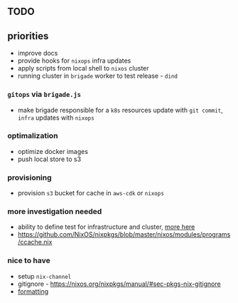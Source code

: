 ## TODO

## priorities
* improve docs
* provide hooks for `nixops` infra updates
* apply scripts from local shell to `nixos` cluster
* running cluster in `brigade` worker to test release - `dind`

### `gitops` via `brigade.js`
* make brigade responsible for a `k8s` resources update with `git commit`, `infra` updates with `nixops`

### optimalization
* optimize docker images
* push local store to s3

### provisioning
* provision `s3` bucket for cache in `aws-cdk` or `nixops`

### more investigation needed
* ability to define test for infrastructure and cluster, [more here](https://nixos.org/~eelco/talks/issre-nov-2010.pdf)
* https://github.com/NixOS/nixpkgs/blob/master/nixos/modules/programs/ccache.nix

### nice to have
* setup `nix-channel`
* gitignore - https://nixos.org/nixpkgs/manual/#sec-pkgs-nix-gitignore
* [formatting](https://github.com/serokell/nixfmt)